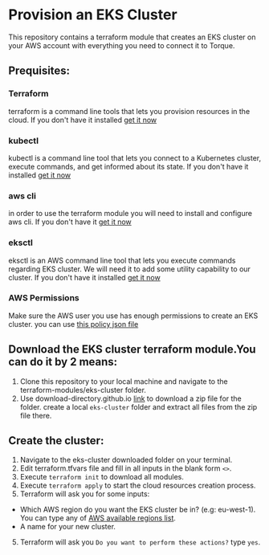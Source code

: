 # Provision an EKS Cluster
This repository contains a terraform module that creates an EKS cluster on your AWS account with everything you need to connect it to Torque.
## Prequisites:
### Terraform
terraform is a command line tools that lets you provision resources in the cloud. If you don't have it installed [get it now](https://www.terraform.io/downloads)
### kubectl 
kubectl is a command line tool that lets you connect to a Kubernetes cluster, execute commands, and get informed about its state.
If you don't have it installed [get it now](https://kubernetes.io/docs/tasks/tools/#kubectl)
### aws cli
in order to use the terraform module you will need to install and configure aws cli. If you don't have it [get it now](https://docs.aws.amazon.com/cli/latest/userguide/getting-started-install.html)
### eksctl
eksctl is an AWS command line tool that lets you execute commands regarding EKS cluster. We will need it to add some utility capability to our cluster. If you don't have it installed [get it now](https://docs.aws.amazon.com/eks/latest/userguide/eksctl.html)
### AWS Permissions
Make sure the AWS user you use has enough permissions to create an EKS cluster.
you can use [this policy json file](https://github.com/QualiTorque/Torque-Blueprint-Marketplace/blob/main/config/eks-cluster-creator/policy.json)

## Download the EKS cluster terraform module.You can do it by 2 means:
1. Clone this repository to your local machine and navigate to the terraform-modules/eks-cluster folder.
2. Use download-directory.github.io [link](https://download-directory.github.io/?url=https%3A%2F%2Fgithub.com%2FQualiTorque%2FTorque-Blueprint-Marketplace%2Ftree%2Fmain%2Fterraform-modules%2Feks-cluster) to download a zip file for the folder. create a local `eks-cluster` folder and extract all files from the zip file there.
## Create the cluster:
1. Navigate to the eks-cluster downloaded folder on your terminal.
2. Edit terraform.tfvars file and fill in all inputs in the blank form `<>`.
2. Execute `terraform init` to download all modules.
3. Execute `terraform apply` to start the cloud resources creation process.
4. Terraform will ask you for some inputs:
- Which AWS region do you want the EKS cluster be in? (e.g: eu-west-1). You can type any of [AWS available regions list](https://docs.aws.amazon.com/AWSEC2/latest/UserGuide/using-regions-availability-zones.html#concepts-available-regions).
- A name for your new cluster. 
5. Terraform will ask you `Do you want to perform these actions?` type `yes`.
